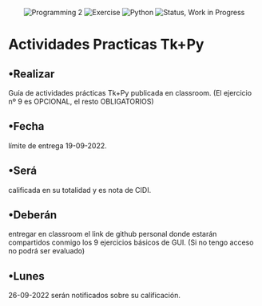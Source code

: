 <p align="center"> 
<img src="https://img.shields.io/badge/Subject-Programming%20ii-yellowgreen" alt="Programming 2"> 
<img src="https://img.shields.io/badge/Exercise-%F0%9F%93%9A-green" alt="Exercise">
<img src="https://img.shields.io/badge/Python-%F0%9F%90%8D-blue" alt="Python">
<img src="https://img.shields.io/badge/Status-WIP-yellow" alt="Status, Work in Progress">
</p>
  
                   
     

# Actividades Practicas Tk+Py



## •Realizar
Guía de actividades prácticas Tk+Py publicada en classroom. (El ejercicio nº 9 es OPCIONAL, el resto OBLIGATORIOS)


## •Fecha
límite de entrega 19-09-2022.


## •Será
calificada en su totalidad y es nota de CIDI.


## •Deberán
entregar en classroom el link de github personal donde estarán compartidos conmigo los 9 ejercicios básicos de GUI. (Si no tengo acceso no podrá ser evaluado)

## •Lunes
26-09-2022 serán notificados sobre su calificación.

